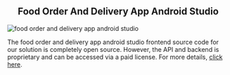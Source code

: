 <h2 style="text-align:center">Food Order And Delivery App Android Studio </h2>

![food order and delivery app android studio](https://admin.ninjascode.com/wp-content/uploads/2025/repoImages/martha/food%20order%20and%20delivery%20app%20android%20studio.webp) 

The food order and delivery app android studio frontend source code for our solution is completely open source. However, the API and backend is proprietary and can be accessed via a paid license. For more details, <a href="https://enatega.com/?utm_source=github&utm_medium=repo&utm_campaign=martha-food-order-and-delivery-app-android-studio" target="_blank">click here</a>.
